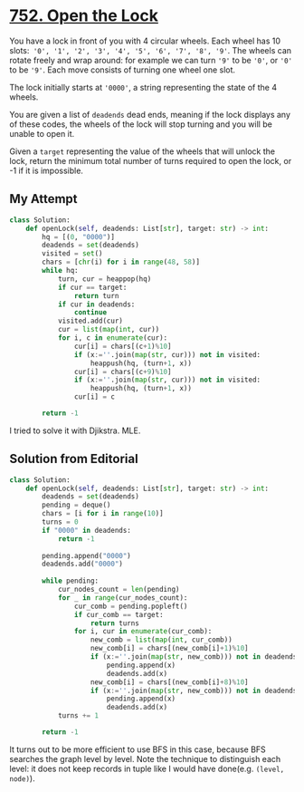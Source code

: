 # [752. Open the Lock](https://leetcode.com/problems/open-the-lock/?envType=daily-question&envId=2024-04-22)

You have a lock in front of you with 4 circular wheels. Each wheel has 10 slots:` '0', '1', '2', '3', '4', '5', '6', '7', '8', '9'`. The wheels can rotate freely and wrap around: for example we can turn `'9'` to be `'0'`, or `'0'` to be `'9'`. Each move consists of turning one wheel one slot.

The lock initially starts at `'0000'`, a string representing the state of the 4 wheels.

You are given a list of `deadends` dead ends, meaning if the lock displays any of these codes, the wheels of the lock will stop turning and you will be unable to open it.

Given a `target` representing the value of the wheels that will unlock the lock, return the minimum total number of turns required to open the lock, or -1 if it is impossible.

## My Attempt

```python
class Solution:
    def openLock(self, deadends: List[str], target: str) -> int:
        hq = [(0, "0000")]
        deadends = set(deadends)
        visited = set()
        chars = [chr(i) for i in range(48, 58)]
        while hq:
            turn, cur = heappop(hq)
            if cur == target:
                return turn
            if cur in deadends:
                continue
            visited.add(cur)
            cur = list(map(int, cur))
            for i, c in enumerate(cur):
                cur[i] = chars[(c+1)%10]
                if (x:=''.join(map(str, cur))) not in visited:
                    heappush(hq, (turn+1, x))
                cur[i] = chars[(c+9)%10]
                if (x:=''.join(map(str, cur))) not in visited:
                    heappush(hq, (turn+1, x))
                cur[i] = c

        return -1
```

I tried to solve it with Djikstra. MLE.

## Solution from Editorial

```python
class Solution:
    def openLock(self, deadends: List[str], target: str) -> int:
        deadends = set(deadends)
        pending = deque()
        chars = [i for i in range(10)]
        turns = 0
        if "0000" in deadends:
            return -1
        
        pending.append("0000")
        deadends.add("0000")
        
        while pending:
            cur_nodes_count = len(pending)
            for _ in range(cur_nodes_count):
                cur_comb = pending.popleft()
                if cur_comb == target:
                    return turns
                for i, cur in enumerate(cur_comb):
                    new_comb = list(map(int, cur_comb))
                    new_comb[i] = chars[(new_comb[i]+1)%10]
                    if (x:=''.join(map(str, new_comb))) not in deadends:
                        pending.append(x)
                        deadends.add(x)
                    new_comb[i] = chars[(new_comb[i]+8)%10]
                    if (x:=''.join(map(str, new_comb))) not in deadends:
                        pending.append(x)
                        deadends.add(x)
            turns += 1

        return -1
```

It turns out to be more efficient to use BFS in this case, because BFS searches the graph level by level. Note the technique to distinguish each level: it does not keep records in tuple like I would have done(e.g. `(level, node)`).